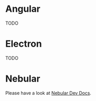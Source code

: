 # Angular
TODO

# Electron
TODO

# Nebular
Please have a look at [Nebular Dev Docs](https://github.com/akveo/nebular/blob/master/DEV_DOCS.md).
